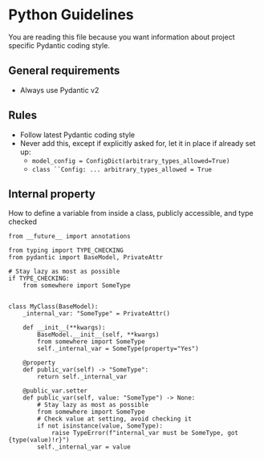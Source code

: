 # Python Guidelines

You are reading this file because you want information about project specific Pydantic coding style.

## General requirements
- Always use Pydantic v2

## Rules
- Follow latest Pydantic coding style
- Never add this, except if explicitly asked for, let it in place if already set up:
  - `model_config = ConfigDict(arbitrary_types_allowed=True)`
  - `class ``Config: ... arbitrary_types_allowed = True`

## Internal property

How to define a variable from inside a class, publicly accessible, and type checked 

```
from __future__ import annotations

from typing import TYPE_CHECKING
from pydantic import BaseModel, PrivateAttr

# Stay lazy as most as possible
if TYPE_CHECKING:
    from somewhere import SomeType


class MyClass(BaseModel):
    _internal_var: "SomeType" = PrivateAttr()

    def __init__(**kwargs):
        BaseModel.__init__(self, **kwargs)
        from somewhere import SomeType
        self._internal_var = SomeType(property="Yes")

    @property
    def public_var(self) -> "SomeType":
        return self._internal_var

    @public_var.setter
    def public_var(self, value: "SomeType") -> None:
        # Stay lazy as most as possible
        from somewhere import SomeType
        # Check value at setting, avoid checking it 
        if not isinstance(value, SomeType):
            raise TypeError(f"internal_var must be SomeType, got {type(value)!r}")
        self._internal_var = value